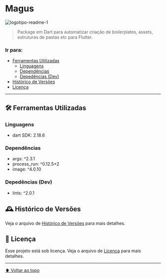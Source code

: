 # Magus

![logotipo-readme-1](https://user-images.githubusercontent.com/92796645/213289150-fc14fc96-549f-4779-bbb8-5613f5f5a2a2.jpg)

> Package em Dart para automatizar criação de boilerplates, assets, estruturas de pastas etc para Flutter.

### Ir para:
  - [Ferramentas Utilizadas](#-ferramentas-utilizadas)
    - [Linguagens](#linguagens)
    - [Dependências](#dependências)
    - [Depedências (Dev)](#depedências-dev)
  - [Histórico de Versões](#️-histórico-de-versões)
  - [Licença](#-licença)

---

## 🛠 Ferramentas Utilizadas

### Linguagens
* dart SDK: 2.18.6

### Dependências
* args: ^2.3.1
* process_run: ^0.12.5+2
* image: ^4.0.10

### Depedências (Dev)
* lints: ^2.0.1

## 🕰️ Histórico de Versões
Veja o arquivo de [Histórico de Versões](CHANGELOG.md) para mais detalhes.

## 📝 Licença
Esse projeto está sob licença. Veja o arquivo de [Licença](LICENSE) para mais detalhes.

---

[⬆ Voltar ao topo](#magus)<br>
